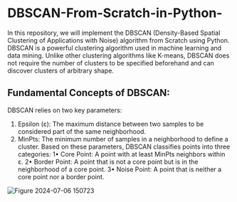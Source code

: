 # DBSCAN-From-Scratch-in-Python-

In this repository, we will implement the DBSCAN (Density-Based Spatial Clustering of Applications with Noise) algorithm from Scratch using Python. 
DBSCAN is a powerful clustering algorithm used in machine learning and data mining. Unlike other clustering algorithms like K-means, DBSCAN does not require the number of clusters to be specified beforehand and can discover clusters of arbitrary shape.

## Fundamental Concepts of DBSCAN:

DBSCAN relies on two key parameters:  
  1. Epsilon (ε): The maximum distance between two samples to be considered part of the same neighborhood.
  2. MinPts: The minimum number of samples in a neighborhood to define a cluster.
Based on these parameters, DBSCAN classifies points into three categories:
  1• Core Point: A point with at least MinPts neighbors within ε.
  2• Border Point: A point that is not a core point but is in the neighborhood of a core point.
  3• Noise Point: A point that is neither a core point nor a border point.

![Figure 2024-07-06 150723](https://github.com/imenmontassar/DBSCAN-From-Scratch-in-Python-/assets/100312899/67820bd9-b9e4-46a2-9e8c-61580b933e64)



